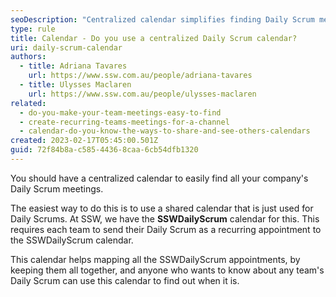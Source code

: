 ```yaml
---
seoDescription: "Centralized calendar simplifies finding Daily Scrum meetings across your company."
type: rule
title: Calendar - Do you use a centralized Daily Scrum calendar?
uri: daily-scrum-calendar
authors:
  - title: Adriana Tavares
    url: https://www.ssw.com.au/people/adriana-tavares
  - title: Ulysses Maclaren
    url: https://www.ssw.com.au/people/ulysses-maclaren
related:
  - do-you-make-your-team-meetings-easy-to-find
  - create-recurring-teams-meetings-for-a-channel
  - calendar-do-you-know-the-ways-to-share-and-see-others-calendars
created: 2023-02-17T05:45:00.501Z
guid: 72f84b8a-c585-4436-8caa-6cb54dfb1320
---
```

<!--StartFragment-->

You should have a centralized calendar to easily find all your company's Daily Scrum meetings.

The easiest way to do this is to use a shared calendar that is just used for Daily Scrums. At SSW, we have the **SSWDailyScrum** calendar for this. This requires each team to send their Daily Scrum as a recurring appointment to the SSWDailyScrum calendar.

This calendar helps mapping all the SSWDailyScrum appointments, by keeping them all together, and anyone who wants to know about any team's Daily Scrum can use this calendar to find out when it is.

<!--EndFragment-->
